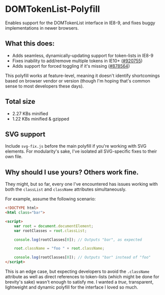 DOMTokenList-Polyfill
=====================

Enables support for the DOMTokenList interface in IE8-9, and fixes buggy implementations in newer browsers.

## What this does:
* Adds seamless, dynamically-updating support for token-lists in IE8-9
* Fixes inability to add/remove multiple tokens in IE10+ ([#920755](https://connect.microsoft.com/IE/Feedback/Details/920755/))
* Adds support for forced toggling if it's missing ([#878564](https://connect.microsoft.com/IE/Feedback/details/878564/))

This polyfill works at feature-level, meaning it doesn't identify shortcomings based on browser vendor or version (though I'm hoping
that's common sense to most developers these days).

## Total size
* 2.27 KBs minified
* 1.22 KBs minified & gzipped

## SVG support
Include `svg-fix.js` before the main polyfill if you're working with SVG elements.
For modularity's sake, I've isolated all SVG-specific fixes to their own file.

## Why should I use yours? Others work fine.
They might, but so far, every one I've encountered has issues working with both the `classList` and `className` attributes simultaneously.

For example, assume the following scenario:
```html
<!DOCTYPE html>
<html class="bar">

<script>
	var root = document.documentElement;
	var rootClasses = root.classList;

	console.log(rootClasses[0]); // Outputs "bar", as expected

	root.className = "foo " + root.className;

	console.log(rootClasses[0]); // Outputs "bar" instead of "foo"
</script>
```
This is an edge case, but expecting developers to avoid the `.className` attribute as well as direct references to token-lists (which might be done for brevity's sake) wasn't enough to satisfy me. I wanted a *true*, transparent, lightweight and dynamic polyfill for the interface I loved so much.
